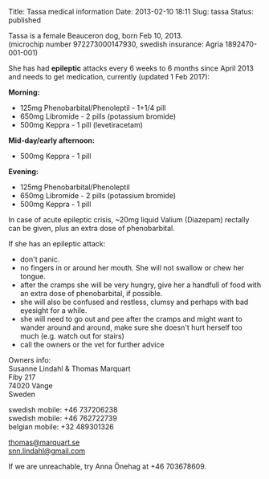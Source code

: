 Title: Tassa medical information
Date: 2013-02-10 18:11
Slug: tassa
Status: published

Tassa is a female Beauceron dog, born Feb 10, 2013.  
(microchip number 972273000147930, swedish insurance: Agria 1892470-001-001)

She has had **epileptic** attacks every 6 weeks to 6 months since April 2013
and needs to get medication, currently (updated 1 Feb 2017):

**Morning:**

* 125mg Phenobarbital/Phenoleptil - 1+1/4 pill
* 650mg Libromide - 2 pills (potassium bromide)
* 500mg Keppra - 1 pill (levetiracetam)

**Mid-day/early afternoon:**

* 500mg Keppra - 1 pill

**Evening:**

* 125mg Phenobarbital/Phenoleptil
* 650mg Libromide - 2 pills (potassium bromide)
* 500mg Keppra - 1 pill

In case of acute epileptic crisis, ~20mg liquid Valium
(Diazepam) rectally can be given, plus an extra dose of phenobarbital.

If she has an epileptic attack:

- don't panic.
- no fingers in or around her mouth. She will not swallow or chew her tongue.
- after the cramps she will be very hungry, give her a handfull of food with an extra dose of phenobarbital, if possible.
- she will also be confused and restless, clumsy and perhaps with bad eyesight for a while.
- she will need to go out and pee after the cramps and might want to wander around and around, make sure she doesn't hurt herself too much (e.g. watch out for stairs)
- call the owners or the vet for further advice

Owners info:  
Susanne Lindahl & Thomas Marquart  
Fiby 217  
74020 Vänge  
Sweden

swedish mobile: +46 737206238  
swedish mobile: +46 762722739  
belgian mobile: +32 489301326  

thomas@marquart.se  
snn.lindahl@gmail.com

If we are unreachable, try Anna Önehag at +46 703678609.
